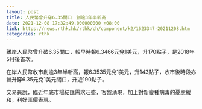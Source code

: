 ```yaml
---
layout: post
title: 人民幣曾升穿6.35關口　創逾3年半新高
date: 2021-12-08 17:32:49.000000000 +08:00
link: https://news.rthk.hk/rthk/ch/component/k2/1623347-20211208.htm
categories: rthk
---
```


離岸人民幣曾升破6.35關口，較早時報6.3466元兌1美元，升170點子，是2018年5月後首次。

在岸人民幣收市創逾3年半新高，報6.3535元兌1美元，升143點子，收市後時段亦曾升穿6.35元兌1美元關口，升近190點子。

交易員說，臨近年底市場結匯需求旺盛，客盤湧現，加上對新變種病毒的憂慮緩和，利好匯價表現。
